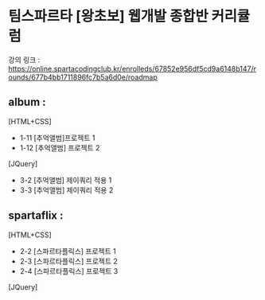 # 팀스파르타 [왕초보] 웹개발 종합반 커리큘럼
강의 링크 : https://online.spartacodingclub.kr/enrolleds/67852e956df5cd9a6148b147/rounds/677b4bb1711896fc7b5a6d0e/roadmap

## album : 
[HTML+CSS]
- 1-11 [추억앨범]프로젝트 1
- 1-12 [추억앨범] 프로젝트 2

[JQuery]
- 3-2 [추억앨범] 제이쿼리 적용 1
- 3-3 [추억앨범] 제이쿼리 적용 2

## spartaflix : 
[HTML+CSS]
- 2-2 [스파르타플릭스] 프로젝트 1
- 2-3 [스파르타플릭스] 프로젝트 2
- 2-4 [스파르타플릭스] 프로젝트 3

[JQuery]

